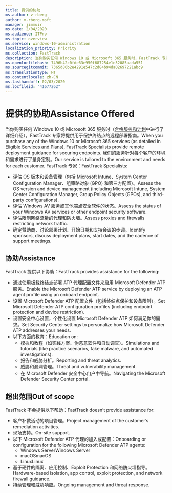 ```yaml
---
title: 提供的协助
ms.author: v-rberg
author: v-rberg-msft
manager: jimmuir
ms.date: 2/04/2020
ms.audience: ITPro
ms.topic: overview
ms.service: windows-10-administration
localization_priority: Priority
ms.collection: FastTrack
description: 当你购买任何 Windows 10 或 Microsoft 365 服务时，FastTrack 专家将提供用于保护终结点的远程部署指南。 我们的服务针对每个客户的环境和需求进行了量身定制。
ms.openlocfilehash: 7496b42c0fde63e950f687254e1e52085aada551
ms.sourcegitcommit: 7365d80b2e4291e547c2d84b94da02697221abc9
ms.translationtype: HT
ms.contentlocale: zh-CN
ms.lasthandoff: 02/03/2020
ms.locfileid: "41677262"
---
```

# <a name="assistance-offered"></a><span data-ttu-id="02b65-104">提供的协助</span><span class="sxs-lookup"><span data-stu-id="02b65-104">Assistance Offered</span></span>  

<span data-ttu-id="02b65-105">当你购买任何 Windows 10 或 Microsoft 365 服务时（[合格服务和计划](M365-eligible-services-and-plans.md)中进行了详细介绍），FastTrack 专家将提供用于保护终结点的远程部署指南。</span><span class="sxs-lookup"><span data-stu-id="02b65-105">When you purchase any of the Windows 10 or Microsoft 365 services (as detailed in [Eligible Services and Plans](M365-eligible-services-and-plans.md)), FastTrack Specialists provide remote deployment guidance for securing endpoints.</span></span> <span data-ttu-id="02b65-106">我们的服务针对每个客户的环境和需求进行了量身定制。</span><span class="sxs-lookup"><span data-stu-id="02b65-106">Our service is tailored to the environment and needs for each customer.</span></span> <span data-ttu-id="02b65-107">FastTrack 专家：</span><span class="sxs-lookup"><span data-stu-id="02b65-107">FastTrack Specialists:</span></span>
- <span data-ttu-id="02b65-108">评估 OS 版本和设备管理（包括 Microsoft Intune、System Center Configuration Manager、组策略对象 (GPO) 和第三方配置）。</span><span class="sxs-lookup"><span data-stu-id="02b65-108">Assess the OS version and device management (including Microsoft Intune, System Center Configuration Manager, Group Policy Objects (GPOs), and third-party configurations).</span></span>
- <span data-ttu-id="02b65-109">评估 Windows AV 服务或其他端点安全软件的状态。</span><span class="sxs-lookup"><span data-stu-id="02b65-109">Assess the status of your Windows AV services or other endpoint security software.</span></span>
- <span data-ttu-id="02b65-110">评估限制网络流量的代理和防火墙。</span><span class="sxs-lookup"><span data-stu-id="02b65-110">Assess proxies and firewalls restricting network traffic.</span></span>
- <span data-ttu-id="02b65-111">确定赞助商、讨论部署计划、开始日期和支持会议的步调。</span><span class="sxs-lookup"><span data-stu-id="02b65-111">Identify sponsors, discuss deployment plans, start dates, and the cadence of support meetings.</span></span>

## <a name="assistance"></a><span data-ttu-id="02b65-112">协助</span><span class="sxs-lookup"><span data-stu-id="02b65-112">Assistance</span></span>

<span data-ttu-id="02b65-113">FastTrack 提供以下协助：</span><span class="sxs-lookup"><span data-stu-id="02b65-113">FastTrack provides assistance for the following:</span></span>
- <span data-ttu-id="02b65-114">通过使用板载终结点部署 ATP 代理配置文件来启用 Microsoft Defender ATP 服务。</span><span class="sxs-lookup"><span data-stu-id="02b65-114">Enable the Microsoft Defender ATP service by deploying an ATP agent profile using an onboard endpoint.</span></span>
- <span data-ttu-id="02b65-115">设置 Microsoft Defender ATP 配置文件（包括终结点保护和设备限制）。</span><span class="sxs-lookup"><span data-stu-id="02b65-115">Set Microsoft Defender ATP configuration profiles (including endpoint protection and device restriction).</span></span>
- <span data-ttu-id="02b65-116">设置安全中心设置，个性化设置 Microsoft Defender ATP 如何满足你的需求。</span><span class="sxs-lookup"><span data-stu-id="02b65-116">Set Security Center settings to personalize how Microsoft Defender ATP addresses your needs.</span></span>
- <span data-ttu-id="02b65-117">以下方面的教育：</span><span class="sxs-lookup"><span data-stu-id="02b65-117">Education on:</span></span>
    - <span data-ttu-id="02b65-118">模拟和教程（如实践方案、伪恶意软件和自动调查）。</span><span class="sxs-lookup"><span data-stu-id="02b65-118">Simulations and tutorials (like practice scenarios, fake malware, and automated investigations).</span></span>
    - <span data-ttu-id="02b65-119">报告和威胁分析。</span><span class="sxs-lookup"><span data-stu-id="02b65-119">Reporting and threat analytics.</span></span>
    - <span data-ttu-id="02b65-120">威胁和漏洞管理。</span><span class="sxs-lookup"><span data-stu-id="02b65-120">Threat and vulnerability management.</span></span>
    - <span data-ttu-id="02b65-121">在 Microsoft Defender 安全中心门户中导航。</span><span class="sxs-lookup"><span data-stu-id="02b65-121">Navigating the Microsoft Defender Security Center portal.</span></span>

## <a name="out-of-scope"></a><span data-ttu-id="02b65-122">超出范围</span><span class="sxs-lookup"><span data-stu-id="02b65-122">Out of scope</span></span>

<span data-ttu-id="02b65-123">FastTrack 不会提供以下帮助：</span><span class="sxs-lookup"><span data-stu-id="02b65-123">FastTrack doesn’t provide assistance for:</span></span>
- <span data-ttu-id="02b65-124">客户补救活动的项目管理。</span><span class="sxs-lookup"><span data-stu-id="02b65-124">Project management of the customer’s remediation activities.</span></span>
- <span data-ttu-id="02b65-125">现场支持。</span><span class="sxs-lookup"><span data-stu-id="02b65-125">On-site support.</span></span>
- <span data-ttu-id="02b65-126">以下 Microsoft Defender ATP 代理的加入或配置：</span><span class="sxs-lookup"><span data-stu-id="02b65-126">Onboarding or configuration for the following Microsoft Defender ATP agents:</span></span>
   - <span data-ttu-id="02b65-127">Windows Server</span><span class="sxs-lookup"><span data-stu-id="02b65-127">Windows Server</span></span>
   - <span data-ttu-id="02b65-128">macOS</span><span class="sxs-lookup"><span data-stu-id="02b65-128">macOS</span></span>
   - <span data-ttu-id="02b65-129">Linux</span><span class="sxs-lookup"><span data-stu-id="02b65-129">Linux</span></span>
- <span data-ttu-id="02b65-130">基于硬件的隔离、应用控制、Exploit Protection 和网络防火墙指导。</span><span class="sxs-lookup"><span data-stu-id="02b65-130">Hardware-based isolation, app control, exploit protection, and network firewall guidance.</span></span>
- <span data-ttu-id="02b65-131">持续管理和威胁响应。</span><span class="sxs-lookup"><span data-stu-id="02b65-131">Ongoing management and threat response.</span></span>

